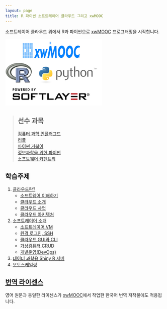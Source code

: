 ```yaml
---
layout: page
title: R 파이썬 소프트레이어 클라우드 그리고 xwMOOC
---
```


소프트레이어 클라우드 위에서 R과 파이썬으로 [xwMOOC](http://www.xwmooc.net/) 프로그래밍을 시작합니다.

![R, Python, SoftLayer with xwMOOC](fig/project-logo.png)

> ## 선수 과목
>
> [컴퓨터 과학 언플러그드](http://www.xwmooc.net/csunplugged/book.html)  
> [러플](http://rur-ple.xwmooc.net/)  
> [파이썬 거북이](http://statkclee.github.io/python-novice-turtles/index-kr.html)  
> [정보과학을 위한 파이썬](http://python.xwmooc.net/)  
> [소프트웨어 카펜트리](http://www.xwmooc.net/swc/)

## 학습주제
		
1.  [클라우드란?](01-intro.html)
    - [소프트웨어 이해하기](01-software.html)
    - [클라우드 소개](01-cloud.html)
    - [클라우드 사업](01-cloud-biz.html)
    - [클라우드 아키텍처](01-cloud-arch.html)
2.  [소프트레이어 소개](02-softlayer.html)
    - [소프트레이어 VM](02-vm.html)
    - [원격 로그인, SSH](02-ssh.html)
    - [클라우드 GUI와 CLI](02-xrdp-cli.html)
    - [가상컴퓨터 CRUD](02-slcli-crud.html)
    - [개발운영(DevOps)](02-devops.html)
3.  [데이터 과학용 Shiny R 서버](03-install-shiny.html)
3.  [오토스케일링](03-auto-scaling.html)


## [번역 라이센스](license.html)

영어 원문과 동일한 라이센스가 [xwMOOC](http://xwmooc.net/)에서 작업한 한국어 번역 저작물에도 적용됩니다.


